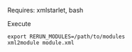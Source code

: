 Requires: xmlstarlet, bash

Execute

```
export RERUN_MODULES=/path/to/modules
xml2module module.xml
```


